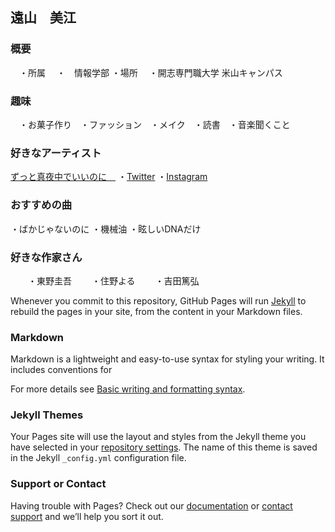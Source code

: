 ## 遠山　美江　

### 概要
　・所属
 　・　情報学部
 ・場所
 　・開志専門職大学 米山キャンパス
  
### 趣味
　・お菓子作り　・ファッション　・メイク　・読書　・音楽聞くこと

### 好きなアーティスト
[ずっと真夜中でいいのに　](https://zutomayo.net/) 
    ・[Twitter](https://twitter.com/zutomayo?ref_src=twsrc%5Egoogle%7Ctwcamp%5Eserp%7Ctwgr%5Eauthor)
    ・[Instagram](https://www.instagram.com/zutomayo/?hl=ja)

### おすすめの曲

   ・ばかじゃないのに
   ・機械油
   ・眩しいDNAだけ

  
### 好きな作家さん
　　・東野圭吾
　　・住野よる
　　・吉田篤弘


Whenever you commit to this repository, GitHub Pages will run [Jekyll](https://jekyllrb.com/) to rebuild the pages in your site, from the content in your Markdown files.

### Markdown

Markdown is a lightweight and easy-to-use syntax for styling your writing. It includes conventions for


For more details see [Basic writing and formatting syntax](https://docs.github.com/en/github/writing-on-github/getting-started-with-writing-and-formatting-on-github/basic-writing-and-formatting-syntax).

### Jekyll Themes

Your Pages site will use the layout and styles from the Jekyll theme you have selected in your [repository settings](https://github.com/mie38/api-practice2/settings/pages). The name of this theme is saved in the Jekyll `_config.yml` configuration file.

### Support or Contact

Having trouble with Pages? Check out our [documentation](https://docs.github.com/categories/github-pages-basics/) or [contact support](https://support.github.com/contact) and we’ll help you sort it out.
